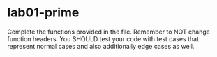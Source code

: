 # lab01-prime

Complete the functions provided in the file. Remember to NOT change function headers. You SHOULD test your code with test cases that represent normal cases and also additionally edge cases as well.
